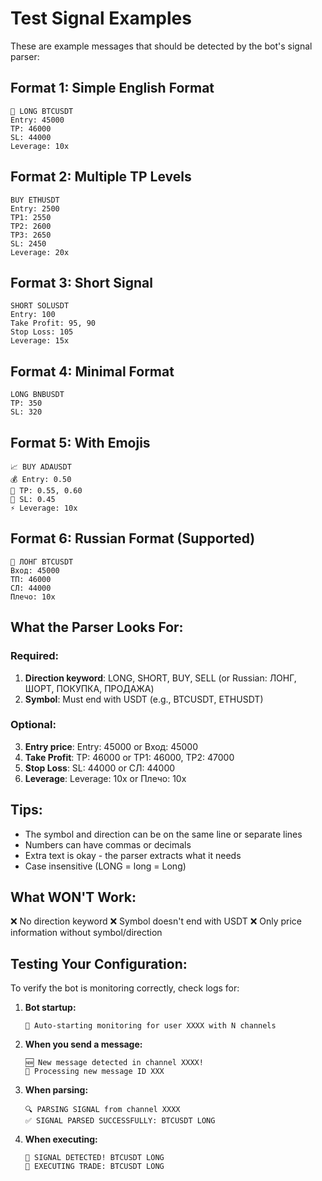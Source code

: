 # Test Signal Examples

These are example messages that should be detected by the bot's signal parser:

## Format 1: Simple English Format
```
🚀 LONG BTCUSDT
Entry: 45000
TP: 46000
SL: 44000
Leverage: 10x
```

## Format 2: Multiple TP Levels
```
BUY ETHUSDT
Entry: 2500
TP1: 2550
TP2: 2600
TP3: 2650
SL: 2450
Leverage: 20x
```

## Format 3: Short Signal
```
SHORT SOLUSDT
Entry: 100
Take Profit: 95, 90
Stop Loss: 105
Leverage: 15x
```

## Format 4: Minimal Format
```
LONG BNBUSDT
TP: 350
SL: 320
```

## Format 5: With Emojis
```
📈 BUY ADAUSDT
💰 Entry: 0.50
🎯 TP: 0.55, 0.60
🛑 SL: 0.45
⚡ Leverage: 10x
```

## Format 6: Russian Format (Supported)
```
🚀 ЛОНГ BTCUSDT
Вход: 45000
ТП: 46000
СЛ: 44000
Плечо: 10x
```

## What the Parser Looks For:

### Required:
1. **Direction keyword**: LONG, SHORT, BUY, SELL (or Russian: ЛОНГ, ШОРТ, ПОКУПКА, ПРОДАЖА)
2. **Symbol**: Must end with USDT (e.g., BTCUSDT, ETHUSDT)

### Optional:
3. **Entry price**: Entry: 45000 or Вход: 45000
4. **Take Profit**: TP: 46000 or TP1: 46000, TP2: 47000
5. **Stop Loss**: SL: 44000 or СЛ: 44000
6. **Leverage**: Leverage: 10x or Плечо: 10x

## Tips:
- The symbol and direction can be on the same line or separate lines
- Numbers can have commas or decimals
- Extra text is okay - the parser extracts what it needs
- Case insensitive (LONG = long = Long)

## What WON'T Work:
❌ No direction keyword
❌ Symbol doesn't end with USDT
❌ Only price information without symbol/direction

## Testing Your Configuration:

To verify the bot is monitoring correctly, check logs for:

1. **Bot startup:**
   ```
   🚀 Auto-starting monitoring for user XXXX with N channels
   ```

2. **When you send a message:**
   ```
   🆕 New message detected in channel XXXX!
   📨 Processing new message ID XXX
   ```

3. **When parsing:**
   ```
   🔍 PARSING SIGNAL from channel XXXX
   ✅ SIGNAL PARSED SUCCESSFULLY: BTCUSDT LONG
   ```

4. **When executing:**
   ```
   🎯 SIGNAL DETECTED! BTCUSDT LONG
   🚀 EXECUTING TRADE: BTCUSDT LONG
   ```